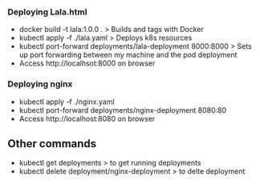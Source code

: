 ### Deploying Lala.html

- docker build  -t lala:1.0.0 . > Builds and tags with Docker
- kubectl apply -f ./lala.yaml  > Deploys k8s resources
- kubectl port-forward deployments/lala-deployment 8000:8000 > Sets up port forwarding between my machine and the pod deployment
- Access http://localhsot:8000 on browser

### Deploying nginx
- kubectl apply -f ./nginx.yaml
- kubectl port-forward deployments/nginx-deployment 8080:80
- Access http://localhost:8080 on browser


## Other commands
- kubectl get deployments  > to get running deployments
- kubectl delete deployment/nginx-deployment > to delte deployment

